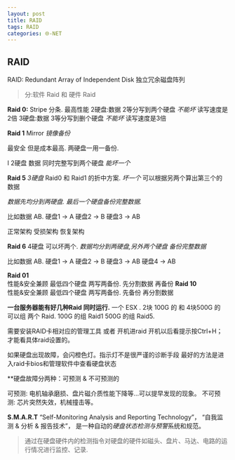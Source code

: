 ```yaml
---
layout: post
title: RAID 
tags: RAID 
categories: 🌐-NET
---
```

##  RAID 

RAID: Redundant Array of Independent Disk 独立冗余磁盘阵列
> 分:软件 Raid 和 硬件 Raid

**Raid 0:** Stripe 分条.    最高性能
2硬盘:数据 2等分写到两个硬盘 *不能坏* 读写速度是2倍
3硬盘:数据 3等分写到删个硬盘 *不能坏* 读写速度是3倍

**Raid 1**  Mirror *镜像备份*    

最安全 但是成本最高.  两硬盘一用一备份.

I			2硬盘     数据 同时完整写到两个硬盘  *能坏一个*


**Raid 5**   *3硬盘* 
Raid0 和 Raid1 的折中方案. *坏一个* 可以根据另两个算出第三个的数据

*数据先均分到两硬盘. 最后一个硬盘备份完整数据.*

比如数据 AB.
硬盘1 → A
硬盘2 → B
硬盘3 → AB

正常架构![]()
受损架构![]()
恢复架构![]()


**Raid 6** 4硬盘 可以坏两个.
*数据均分到两硬盘,另外两个硬盘 备份完整数据* 

比如数据 AB.
硬盘1 → A
硬盘2 → B
硬盘3 → AB
硬盘4 → AB


**Raid 01**  
性能&安全兼顾 最低四个硬盘  两写两备份. 
先分割数据 再备份
**Raid 10**  
性能&安全兼顾 最低四个硬盘  两写两备份. 
先备份 再分割数据


**一台服务器能有好几种Raid 同时运行.**
一个 ESX .  2块 100G 的   和 4块500G 的  
可以组 两个 Raid.  100G 的组 Raid1  500G 的组 Raid5.

需要安装RAID卡相对应的管理工具 或者 开机进raid 开机以后看提示按Ctrl+H；才能看具体raid设置的。



如果硬盘出现故障，会闪橙色灯。指示灯不是很严谨的诊断手段
最好的方法是进入raid卡bios和管理软件中查看硬盘状态



**硬盘故障分两种：可预测 & 不可预测的

可预测:     电机轴承磨损、盘片磁介质性能下降等…可以提早发现的现象。
不可预测:   芯片突然失效，机械撞击等。
 
**S.M.A.R.T**   “Self-Monitoring Analysis and Reporting Technology”，
“自我监测 & 分析 & 报告技术”， 是一种自动的*硬盘状态检测与预警*系统和规范。

> 通过在硬盘硬件内的检测指令对硬盘的硬件如磁头、盘片、马达、电路的运行情况进行监控、记录.


